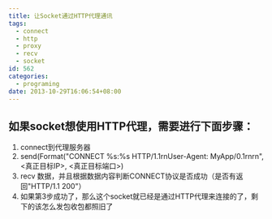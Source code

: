```yaml
---
title: 让Socket通过HTTP代理通讯
tags:
  - connect
  - http
  - proxy
  - recv
  - socket
id: 562
categories:
  - programing
date: 2013-10-29T16:06:54+08:00
---
```


## 如果socket想使用HTTP代理，需要进行下面步骤：

1.  connect到代理服务器
2.  send(Format("CONNECT %s:%s HTTP/1.1rnUser-Agent: MyApp/0.1rnrn", <真正目标IP>, <真正目标端口>)
3.  recv 数据，并且根据数据内容判断CONNECT协议是否成功（是否有返回"HTTP/1.1 200"）
4.  如果第3步成功了，那么这个socket就已经是通过HTTP代理来连接的了，剩下的该怎么发包收包都照旧了
